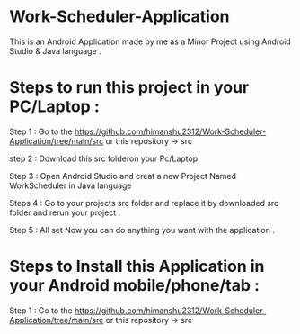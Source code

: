 # Work-Scheduler-Application
This is an Android Application made by me as a Minor Project using Android Studio &amp; Java language .

# Steps to run this project in your PC/Laptop :

Step 1 : Go to the 
https://github.com/himanshu2312/Work-Scheduler-Application/tree/main/src
or
this repository -> src 

step  2 : Download this src folderon your Pc/Laptop

Step  3 : Open Android Studio and creat a new Project Named WorkScheduler in Java language 

Steps 4 : Go to your projects src folder and replace it by downloaded src folder and rerun your project .

Step  5 : All set Now you can do anything you want with the application .

# Steps to Install this Application in your Android mobile/phone/tab :

Step 1 : Go to the 
https://github.com/himanshu2312/Work-Scheduler-Application/tree/main/src
or
this repository -> src 
